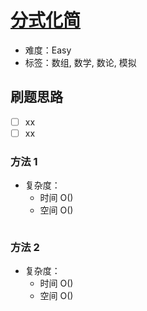 # [分式化简](https://leetcode-cn.com/problems/deep-dark-fraction/)

- 难度：Easy
- 标签：数组, 数学, 数论, 模拟

## 刷题思路

- [ ] xx
- [ ] xx

### 方法 1

- 复杂度：
    - 时间 O()
    - 空间 O()

``` js

```

### 方法 2

- 复杂度：
    - 时间 O()
    - 空间 O()

``` js

```
